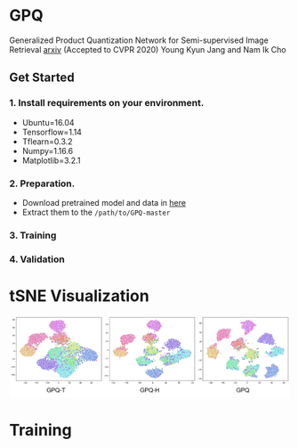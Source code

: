 # GPQ
Generalized Product Quantization Network for Semi-supervised Image Retrieval <a href="https://arxiv.org/abs/2002.11281">arxiv</a> (Accepted to CVPR 2020)
Young Kyun Jang and Nam Ik Cho  

## Get Started

### 1. Install requirements on your environment.
- Ubuntu=16.04
- Tensorflow=1.14
- Tflearn=0.3.2
- Numpy=1.16.6
- Matplotlib=3.2.1

### 2. Preparation.
- Download pretrained model and data in <a href="https://drive.google.com/open?id=1BfyXFvcMMBhD2jWVNF_kFaFE5uNgpqII">here</a>
- Extract them to the `/path/to/GPQ-master`

### 3. Training

### 4. Validation




# tSNE Visualization

<p align="center"><img src="figures/tSNE.png" width="900"></p>

# Training

